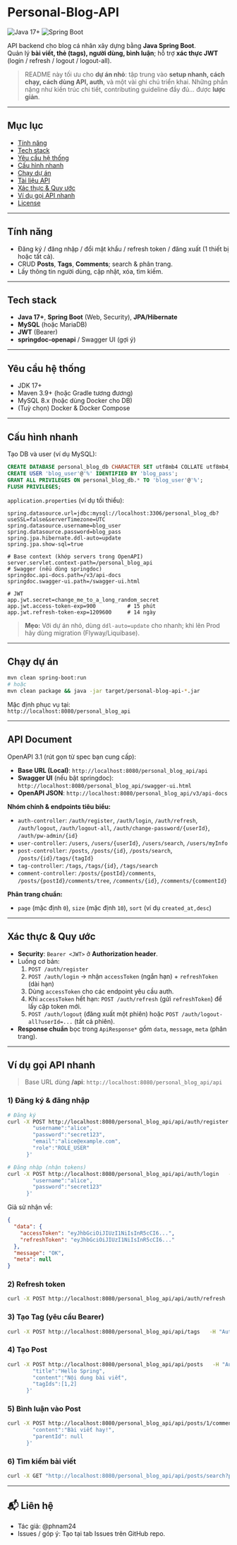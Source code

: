 # Personal-Blog-API

![Java 17+](https://img.shields.io/badge/Java-17+-blue)
![Spring Boot](https://img.shields.io/badge/Spring%20Boot-3.x-green)

API backend cho blog cá nhân xây dựng bằng **Java Spring Boot**.  
Quản lý **bài viết, thẻ (tags), người dùng, bình luận**; hỗ trợ **xác thực JWT** (login / refresh / logout / logout-all).

> README này tối ưu cho **dự án nhỏ**: tập trung vào **setup nhanh, cách chạy, cách dùng API, auth**, và một vài ghi chú triển khai. Những phần nặng như kiến trúc chi tiết, contributing guideline đầy đủ… được **lược giản**.

---

## Mục lục
- [Tính năng](#tính-năng)
- [Tech stack](#tech-stack)
- [Yêu cầu hệ thống](#yêu-cầu-hệ-thống)
- [Cấu hình nhanh](#cấu-hình-nhanh)
- [Chạy dự án](#chạy-dự-án)
- [Tài liệu API](#tài-liệu-api)
- [Xác thực & Quy ước](#xác-thực--quy-ước)
- [Ví dụ gọi API nhanh](#ví-dụ-gọi-api-nhanh)
- [License](#license)

---

## Tính năng
- Đăng ký / đăng nhập / đổi mật khẩu / refresh token / đăng xuất (1 thiết bị hoặc tất cả).
- CRUD **Posts**, **Tags**, **Comments**; search & phân trang.
- Lấy thông tin người dùng, cập nhật, xóa, tìm kiếm.

---

## Tech stack
- **Java 17+**, **Spring Boot** (Web, Security), **JPA/Hibernate**
- **MySQL** (hoặc MariaDB)
- **JWT** (Bearer)
- **springdoc-openapi** / Swagger UI (gợi ý)

---

## Yêu cầu hệ thống
- JDK 17+
- Maven 3.9+ (hoặc Gradle tương đương)
- MySQL 8.x (hoặc dùng Docker cho DB)
- (Tuỳ chọn) Docker & Docker Compose

---

## Cấu hình nhanh

Tạo DB và user (ví dụ MySQL):
```sql
CREATE DATABASE personal_blog_db CHARACTER SET utf8mb4 COLLATE utf8mb4_unicode_ci;
CREATE USER 'blog_user'@'%' IDENTIFIED BY 'blog_pass';
GRANT ALL PRIVILEGES ON personal_blog_db.* TO 'blog_user'@'%';
FLUSH PRIVILEGES;
```

`application.properties` (ví dụ tối thiểu):
```properties
spring.datasource.url=jdbc:mysql://localhost:3306/personal_blog_db?useSSL=false&serverTimezone=UTC
spring.datasource.username=blog_user
spring.datasource.password=blog_pass
spring.jpa.hibernate.ddl-auto=update
spring.jpa.show-sql=true

# Base context (khớp servers trong OpenAPI)
server.servlet.context-path=/personal_blog_api
# Swagger (nếu dùng springdoc)
springdoc.api-docs.path=/v3/api-docs
springdoc.swagger-ui.path=/swagger-ui.html

# JWT
app.jwt.secret=change_me_to_a_long_random_secret
app.jwt.access-token-exp=900          # 15 phút
app.jwt.refresh-token-exp=1209600     # 14 ngày
```

> **Mẹo:** Với dự án nhỏ, dùng `ddl-auto=update` cho nhanh; khi lên Prod hãy dùng migration (Flyway/Liquibase).

---

## Chạy dự án

```bash
mvn clean spring-boot:run
# hoặc
mvn clean package && java -jar target/personal-blog-api-*.jar
```
Mặc định phục vụ tại:  
`http://localhost:8080/personal_blog_api`

---

## API Document

OpenAPI 3.1 (rút gọn từ spec bạn cung cấp):

- **Base URL (Local)**: `http://localhost:8080/personal_blog_api/api`
- **Swagger UI** (nếu bật springdoc): `http://localhost:8080/personal_blog_api/swagger-ui.html`
- **OpenAPI JSON**: `http://localhost:8080/personal_blog_api/v3/api-docs`

**Nhóm chính & endpoints tiêu biểu:**
- `auth-controller`: `/auth/register`, `/auth/login`, `/auth/refresh`, `/auth/logout`, `/auth/logout-all`, `/auth/change-password/{userId}`, `/auth/pw-admin/{id}`
- `user-controller`: `/users`, `/users/{userId}`, `/users/search`, `/users/myInfo`
- `post-controller`: `/posts`, `/posts/{id}`, `/posts/search`, `/posts/{id}/tags/{tagId}`
- `tag-controller`: `/tags`, `/tags/{id}`, `/tags/search`
- `comment-controller`: `/posts/{postId}/comments`, `/posts/{postId}/comments/tree`, `/comments/{id}`, `/comments/{commentId}`

**Phân trang chuẩn:**
- `page` (mặc định `0`), `size` (mặc định `10`), `sort` (ví dụ `created_at,desc`)

---

## Xác thực & Quy ước

- **Security**: `Bearer <JWT>` ở **Authorization header**.
- Luồng cơ bản:
    1. `POST /auth/register`
    2. `POST /auth/login` → nhận `accessToken` (ngắn hạn) + `refreshToken` (dài hạn)
    3. Dùng `accessToken` cho các endpoint yêu cầu auth.
    4. Khi `accessToken` hết hạn: `POST /auth/refresh` (gửi `refreshToken`) để lấy cặp token mới.
    5. `POST /auth/logout` (đăng xuất một phiên) hoặc `POST /auth/logout-all?userId=...` (tất cả phiên).
- **Response chuẩn** bọc trong `ApiResponse*` gồm `data`, `message`, `meta` (phân trang).

---

## Ví dụ gọi API nhanh

> Base URL dùng **/api**: `http://localhost:8080/personal_blog_api/api`

### 1) Đăng ký & đăng nhập
```bash
# Đăng ký
curl -X POST http://localhost:8080/personal_blog_api/api/auth/register   -H "Content-Type: application/json"   -d '{
        "username":"alice",
        "password":"secret123",
        "email":"alice@example.com",
        "role":"ROLE_USER"
      }'

# Đăng nhập (nhận tokens)
curl -X POST http://localhost:8080/personal_blog_api/api/auth/login   -H "Content-Type: application/json"   -d '{
        "username":"alice",
        "password":"secret123"
      }'
```

Giả sử nhận về:
```json
{
  "data": {
    "accessToken": "eyJhbGciOiJIUzI1NiIsInR5cCI6...",
    "refreshToken": "eyJhbGciOiJIUzI1NiIsInR5cCI6..."
  },
  "message": "OK",
  "meta": null
}
```

### 2) Refresh token
```bash
curl -X POST http://localhost:8080/personal_blog_api/api/auth/refresh   -H "Content-Type: application/json"   -d '{"refreshToken":"<REFRESH_TOKEN>"}'
```

### 3) Tạo Tag (yêu cầu Bearer)
```bash
curl -X POST http://localhost:8080/personal_blog_api/api/tags   -H "Authorization: Bearer <ACCESS_TOKEN>"   -H "Content-Type: application/json"   -d '{"tagName":"spring"}'
```

### 4) Tạo Post
```bash
curl -X POST http://localhost:8080/personal_blog_api/api/posts   -H "Authorization: Bearer <ACCESS_TOKEN>"   -H "Content-Type: application/json"   -d '{
        "title":"Hello Spring",
        "content":"Nội dung bài viết",
        "tagIds":[1,2]
      }'
```

### 5) Bình luận vào Post
```bash
curl -X POST http://localhost:8080/personal_blog_api/api/posts/1/comments   -H "Authorization: Bearer <ACCESS_TOKEN>"   -H "Content-Type: application/json"   -d '{
        "content":"Bài viết hay!",
        "parentId": null
      }'
```

### 6) Tìm kiếm bài viết
```bash
curl -X GET "http://localhost:8080/personal_blog_api/api/posts/search?page=0&size=10&sort=created_at,desc&q=spring&author_id=1&tag_id=2&created_from=2025-01-01&created_to=2025-12-31"
```

---
## 📬 Liên hệ

- Tác giả: @phnam24
- Issues / góp ý: Tạo tại tab Issues trên GitHub repo.
